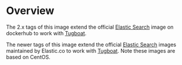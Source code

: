 # Overview

The 2.x tags of this image extend the official [Elastic Search](https://hub.docker.com/_/elasticsearch/) image on dockerhub to work with [Tugboat](https://tugboat.qa).

The newer tags of this image extend the official [Elastic Search](https://www.docker.elastic.co) images maintained by Elastic.co to work with [Tugboat](https://tugboat.qa). Note these images are based on CentOS.
